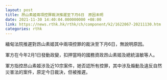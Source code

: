 ```yaml
---
layout: post
title: 昂山素姬兩項控罪裁決推遲至下月6日　原因未明
date: 2021-11-30 14:40:04.000000000 +08:00
link: https://news.rthk.hk/rthk/ch/component/k2/1622067-20211130.htm
categories: rthk
---
```


緬甸法院推遲對昂山素姬其中兩項控罪的裁決至下月6日，無說明原因。

軍方在今年2月1日發動政變，扣押當時的國務資政昂山素姬及總統溫敏等人。

軍方指控昂山素姬涉及近10宗案件，她否認所有控罪，其中涉及煽動及違反自然災害法的案件，原定今日裁決，但被推遲。
